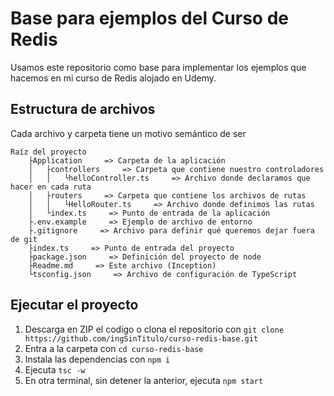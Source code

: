 # Base para ejemplos del Curso de Redis
Usamos este repositorio como base para implementar los ejemplos que hacemos en mi curso de Redis alojado en Udemy.

## Estructura de archivos
Cada archivo y carpeta tiene un motivo semántico de ser

```
Raíz del proyecto
    ├Application     => Carpeta de la aplicación
    │   ├controllers     => Carpeta que contiene nuestro controladores
    │   │   └helloController.ts     => Archivo donde declaramos que hacer en cada ruta
    │   ├routers     => Carpeta que contiene los archivos de rutas
    │   │   └HelloRouter.ts     => Archivo donde definimos las rutas
    │   └index.ts     => Punto de entrada de la aplicación
    ├.env.example     => Ejemplo de archivo de entorno
    ├.gitignore     => Archivo para definir qué queremos dejar fuera de git
    ├index.ts     => Punto de entrada del proyecto
    ├package.json     => Definición del proyecto de node
    ├Readme.md     => Este archivo (Inception)
    └tsconfig.json     => Archivo de configuración de TypeScript
```

## Ejecutar el proyecto
1. Descarga en ZIP el codigo o clona el repositorio con `git clone https://github.com/ingSinTitulo/curso-redis-base.git`
2. Entra a la carpeta con `cd curso-redis-base`
3. Instala las dependencias con `npm i`
4. Ejecuta `tsc -w`
5. En otra terminal, sin detener la anterior, ejecuta `npm start`
